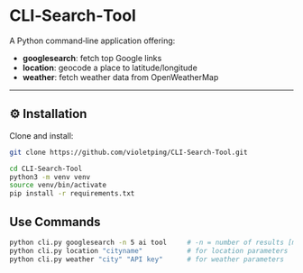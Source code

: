 # CLI‑Search‑Tool

A Python command‑line application offering:

- **googlesearch**: fetch top Google links
- **location**: geocode a place to latitude/longitude
- **weather**: fetch weather data from OpenWeatherMap

---

## ⚙️ Installation

Clone and install:

```bash
git clone https://github.com/violetping/CLI-Search-Tool.git

cd CLI-Search-Tool
python3 -m venv venv
source venv/bin/activate
pip install -r requirements.txt
```

## Use Commands 
```bash
python cli.py googlesearch -n 5 ai tool     # -n = number of results [maximum 20] , "ai tool" = your search keywordrs. 
python cli.py location "cityname"           # for location parameters 
python cli.py weather "city" "API key"      # for weather parameters
